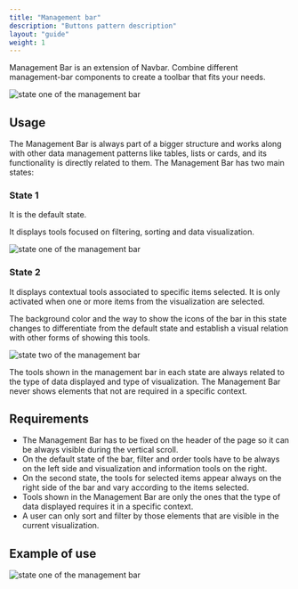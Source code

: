 ```yaml
---
title: "Management bar"
description: "Buttons pattern description"
layout: "guide"
weight: 1
---
```


Management Bar is an extension of Navbar. Combine different management-bar components to create a toolbar that fits your needs.

![state one of the management bar](/images/managementBarState1.png)

## Usage

The Management Bar is always part of a bigger structure and works along with other data management patterns like tables, lists or cards, and its functionality is directly related to them.
The Management Bar has two main states:

### State 1 

It is the default state.

It displays tools focused on filtering, sorting and data visualization.

![state one of the management bar](/images/managementBarState1.png)

### State 2

It displays contextual tools associated to specific items selected. It is only activated when one or more items from the visualization are selected.

The background color and the way to show the icons of the bar in this state changes to differentiate from the default state and establish a visual relation with other forms of showing this tools.

![state two of the management bar](/images/managementBarState2.png)

The tools shown in the management bar in each state are always related to the type of data displayed and type of visualization. The Management Bar never shows elements that not are required in a specific context.

## Requirements

* The Management Bar has to be fixed on the header of the page so it can be always visible during the vertical scroll.
* On the default state of the bar, filter and order tools have to be always on the left side and visualization and information tools on the right.
* On the second state, the tools for selected items appear always on the right side of the bar and vary according to the items selected.
* Tools shown in the Management Bar are only the ones that the type of data displayed requires it in a specific context.
* A user can only sort and filter by those elements that are visible in the current visualization.

## Example of use

![state one of the management bar](/images/managementBarExample.gif)
